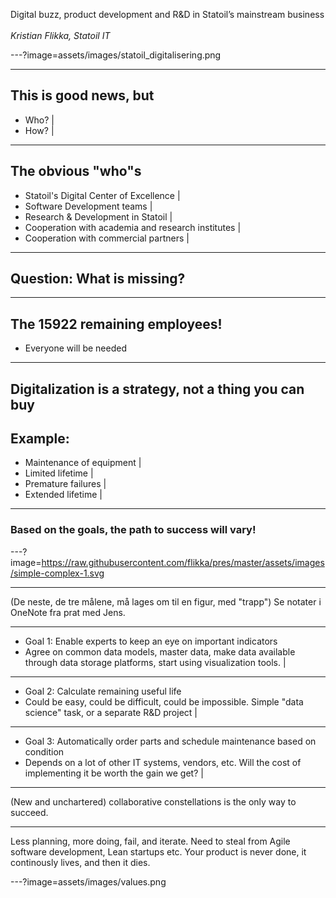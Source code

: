 Digital buzz, product development and R&D in Statoil’s mainstream business
</br></br>
*Kristian Flikka, Statoil IT*

 
---?image=assets/images/statoil_digitalisering.png

---

## This is good news, but
- Who? |
- How? |

---
## The obvious "who"s
- Statoil's Digital Center of Excellence |
- Software Development teams |
- Research & Development in Statoil |
- Cooperation with academia and research institutes |
- Cooperation with commercial partners |

---

## Question: What is missing?

---

## The 15922 remaining employees!
- Everyone will be needed
---

Digitalization is a strategy, not a thing you can buy
---

## Example:
- Maintenance of equipment |
- Limited lifetime |
- Premature failures |
- Extended lifetime |


---
### Based on the goals, the path to success will vary!

---?image=https://raw.githubusercontent.com/flikka/pres/master/assets/images/simple-complex-1.svg

---

(De neste, de tre målene, må lages om til en figur, med "trapp") Se notater i OneNote fra prat med Jens.

---
- Goal 1: Enable experts to keep an eye on important indicators 
 - Agree on common data models, master data, make data available through data storage platforms, start using visualization tools. |
---
- Goal 2: Calculate remaining useful life 
 - Could be easy, could be difficult, could be impossible. Simple "data science" task, or a separate R&D project |
---
- Goal 3: Automatically order parts and schedule maintenance based on condition 
 - Depends on a lot of other IT systems, vendors, etc. Will the cost of implementing it be worth the gain we get? |

---
(New and unchartered) collaborative constellations is the only way to succeed.

---
Less planning, more doing, fail, and iterate. Need to steal from Agile software development, Lean startups etc. Your product is never done, it continously lives, and then it dies.

---?image=assets/images/values.png


